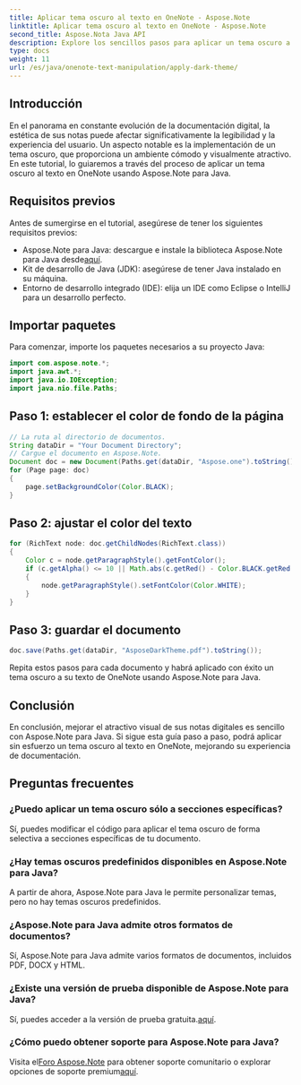 ```yaml
---
title: Aplicar tema oscuro al texto en OneNote - Aspose.Note
linktitle: Aplicar tema oscuro al texto en OneNote - Aspose.Note
second_title: Aspose.Nota Java API
description: Explore los sencillos pasos para aplicar un tema oscuro a su texto de OneNote usando Aspose.Note para Java. Mejore su experiencia de documentación digital sin esfuerzo.
type: docs
weight: 11
url: /es/java/onenote-text-manipulation/apply-dark-theme/
---
```

## Introducción
En el panorama en constante evolución de la documentación digital, la estética de sus notas puede afectar significativamente la legibilidad y la experiencia del usuario. Un aspecto notable es la implementación de un tema oscuro, que proporciona un ambiente cómodo y visualmente atractivo. En este tutorial, lo guiaremos a través del proceso de aplicar un tema oscuro al texto en OneNote usando Aspose.Note para Java.
## Requisitos previos
Antes de sumergirse en el tutorial, asegúrese de tener los siguientes requisitos previos:
-  Aspose.Note para Java: descargue e instale la biblioteca Aspose.Note para Java desde[aquí](https://releases.aspose.com/note/java/).
- Kit de desarrollo de Java (JDK): asegúrese de tener Java instalado en su máquina.
- Entorno de desarrollo integrado (IDE): elija un IDE como Eclipse o IntelliJ para un desarrollo perfecto.
## Importar paquetes
Para comenzar, importe los paquetes necesarios a su proyecto Java:
```java
import com.aspose.note.*;
import java.awt.*;
import java.io.IOException;
import java.nio.file.Paths;
```
## Paso 1: establecer el color de fondo de la página
```java
// La ruta al directorio de documentos.
String dataDir = "Your Document Directory";
// Cargue el documento en Aspose.Note.
Document doc = new Document(Paths.get(dataDir, "Aspose.one").toString());
for (Page page: doc)
{
    page.setBackgroundColor(Color.BLACK);
}
```
## Paso 2: ajustar el color del texto
```java
for (RichText node: doc.getChildNodes(RichText.class))
{
    Color c = node.getParagraphStyle().getFontColor();
    if (c.getAlpha() <= 10 || Math.abs(c.getRed() - Color.BLACK.getRed()) + Math.abs(c.getGreen() - Color.BLACK.getGreen()) + Math.abs(c.getBlue() - Color.BLACK.getBlue()) <= 30)
    {
        node.getParagraphStyle().setFontColor(Color.WHITE);
    }
}
```
## Paso 3: guardar el documento
```java
doc.save(Paths.get(dataDir, "AsposeDarkTheme.pdf").toString());
```
Repita estos pasos para cada documento y habrá aplicado con éxito un tema oscuro a su texto de OneNote usando Aspose.Note para Java.
## Conclusión
En conclusión, mejorar el atractivo visual de sus notas digitales es sencillo con Aspose.Note para Java. Si sigue esta guía paso a paso, podrá aplicar sin esfuerzo un tema oscuro al texto en OneNote, mejorando su experiencia de documentación.
## Preguntas frecuentes
### ¿Puedo aplicar un tema oscuro sólo a secciones específicas?
Sí, puedes modificar el código para aplicar el tema oscuro de forma selectiva a secciones específicas de tu documento.
### ¿Hay temas oscuros predefinidos disponibles en Aspose.Note para Java?
A partir de ahora, Aspose.Note para Java le permite personalizar temas, pero no hay temas oscuros predefinidos.
### ¿Aspose.Note para Java admite otros formatos de documentos?
Sí, Aspose.Note para Java admite varios formatos de documentos, incluidos PDF, DOCX y HTML.
### ¿Existe una versión de prueba disponible de Aspose.Note para Java?
 Sí, puedes acceder a la versión de prueba gratuita.[aquí](https://releases.aspose.com/).
### ¿Cómo puedo obtener soporte para Aspose.Note para Java?
 Visita el[Foro Aspose.Note](https://forum.aspose.com/c/note/28) para obtener soporte comunitario o explorar opciones de soporte premium[aquí](https://purchase.aspose.com/temporary-license/).